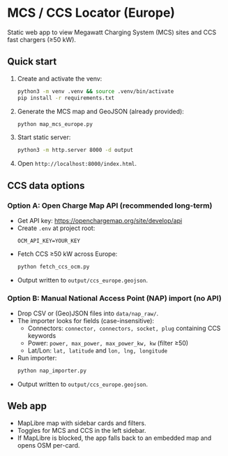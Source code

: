 # MCS / CCS Locator (Europe)

Static web app to view Megawatt Charging System (MCS) sites and CCS fast chargers (≥50 kW).

## Quick start

1. Create and activate the venv:
   ```bash
   python3 -m venv .venv && source .venv/bin/activate
   pip install -r requirements.txt
   ```
2. Generate the MCS map and GeoJSON (already provided):
   ```bash
   python map_mcs_europe.py
   ```
3. Start static server:
   ```bash
   python3 -m http.server 8000 -d output
   ```
4. Open `http://localhost:8000/index.html`.

## CCS data options

### Option A: Open Charge Map API (recommended long-term)
- Get API key: https://openchargemap.org/site/develop/api
- Create `.env` at project root:
  ```env
  OCM_API_KEY=YOUR_KEY
  ```
- Fetch CCS ≥50 kW across Europe:
  ```bash
  python fetch_ccs_ocm.py
  ```
- Output written to `output/ccs_europe.geojson`.

### Option B: Manual National Access Point (NAP) import (no API)
- Drop CSV or (Geo)JSON files into `data/nap_raw/`.
- The importer looks for fields (case-insensitive):
  - Connectors: `connector, connectors, socket, plug` containing CCS keywords
  - Power: `power, max_power, max_power_kw, kw` (filter ≥50)
  - Lat/Lon: `lat, latitude` and `lon, lng, longitude`
- Run importer:
  ```bash
  python nap_importer.py
  ```
- Output written to `output/ccs_europe.geojson`.

## Web app
- MapLibre map with sidebar cards and filters.
- Toggles for MCS and CCS in the left sidebar.
- If MapLibre is blocked, the app falls back to an embedded map and opens OSM per-card.
